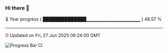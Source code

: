 ### Hi there 👋

⏳ Year progress { ██████████████▁▁▁▁▁▁▁▁▁▁▁▁▁▁▁▁ } 48.57 %

---

⏰ Updated on Fri, 27 Jun 2025 06:24:00 GMT

![Progress Bar CI](https://github.com/liununu/liununu/workflows/Progress%20Bar%20CI/badge.svg)
